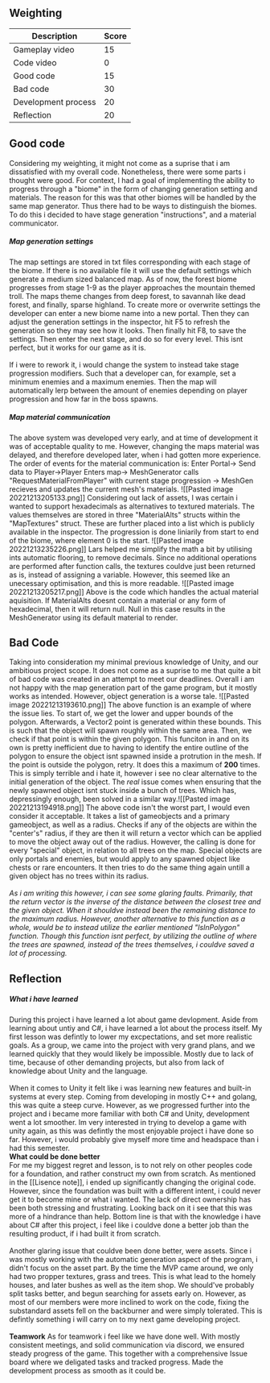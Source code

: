 ## Weighting
|Description        |Score|
|-------------------|-----|
|Gameplay video     |15   |
|Code video         |0    |
|Good code          |15   |
|Bad code           |30   |
|Development process|20   |
|Reflection         |20   |
## Good code
Considering my weighting, it might not come as a suprise that i am dissatisfied with my overall code. Nonetheless, there were some parts i thought were good. For context, I had a goal of implementing the ability to progress through a "biome" in the form of changing generation setting and materials.  The reason for this was that other biomes will be handled by the same map generator. Thus there had to be ways to distinguish the biomes. To do this i decided to have stage generation "instructions", and a material communicator.<br>
##### Map generation settings
The map settings are stored in txt files corresponding with each stage of the biome. If there is no available file it will use the default settings which generate a medium sized balanced map. As of now, the forest biome progresses from stage 1-9  as the player approaches the mountain themed troll. The maps theme changes from deep forest, to savannah like dead forest, and finally, sparse highland. To create more or overwrite settings the developer can enter a new biome name into a new portal. Then they can adjust the generation settings in the inspector, hit F5 to refresh the generation so they may see how it looks. Then finally hit F8, to save the settings. Then enter the next stage, and do so for every level. This isnt perfect, but it works for our game as it is.<br><br>If i were to rework it, i would change the system to instead take stage progression modifiers. Such that a developer can, for example, set a minimum enemies and a maximum enemies. Then the map  will automatically lerp  between the amount of enemies depending on player progression and how far in the boss spawns.<br>
##### Map material communication
The above system was developed very early, and at time of development it was of acceptable quality to me. However, changing the maps material was delayed, and therefore developed later, when i had gotten more experience. The order of events for the material communication is:
Enter Portal-> Send data to Player->Player Enters map-> MeshGenerator calls "RequestMaterialFromPlayer" with current stage progression -> MeshGen recieves and updates the current mesh's materials.
![[Pasted image 20221213205133.png]]
Considering out lack of assets, I was certain i wanted to support hexadecimals as alternatives to textured materials. The values themselves are stored in three "MaterialAlts" structs within the "MapTextures" struct.  These are further placed into a list which is publicly available in the inspector. The progression is done liniarily from start to end of the biome, where element 0 is the start.
![[Pasted image 20221213235226.png]]
Lars helped me simplify the math a bit by utilising ints automatic flooring, to remove decimals. Since no additional operations are performed after function calls, the textures couldve just been returned as is, instead of assigning a variable. However, this seemed like an unecessary optimisation, and this is more readable.
![[Pasted image 20221213205217.png]]
Above is the code which handles the actual material aquisition. If MaterialAlts doesnt contain a material or any form of hexadecimal, then it will return null. Null in this case results in the MeshGenerator using its default material to render. <br>
## Bad Code
Taking into consideration my minimal previous knowledge of Unity, and our ambitious project scope. It does not come as a suprise to me that quite a bit of bad code was created in an attempt to meet our deadlines. Overall i am not happy with the map generation part of the game program, but it mostly works as intended. However, object generation is a worse tale. 
![[Pasted image 20221213193610.png]]
The above function is an example of where the issue lies. To start of, we get the lower and upper bounds of the polygon. Afterwards, a Vector2 point is generated within these bounds. This is such that the object will spawn roughly within the same area. Then, we check if that point is within the given polygon. This funciton in and on its own is pretty inefficient due to having to identify the entire outline of the polygon to ensure the object isnt spawned inside a protrution in the mesh. If the point is outside the polygon, retry. It does this a maximum of **200** times. This is simply terrible and i hate it, however i see no clear alternative to the initial generation of the object. The *real* issue comes when ensuring that the newly spawned object isnt stuck inside a bunch of trees. Which has, depressingly enough, been solved in a similar way.![[Pasted image 20221213194918.png]]
The above code isn't the worst part, I would even consider it acceptable. It takes a list of gameobjects and a primary gameobject, as well as a radius. Checks if any of the objects are within the "center's" radius, if they are then it will return a vector which can be applied to move the object away out of the radius. However, the calling is done for every "special" object, in relation to all trees on the map. Special objects are only portals and enemies, but would apply to any spawned object like chests or rare encounters. It then tries to do the same thing again untill a given object has no trees within its radius.<br><br>*As i am writing this however, i can see some glaring faults. Primarily, that the return vector is the inverse of the distance between the closest tree and the given object. When it shouldve instead been the remaining distance to the maximum radius. However, another alternative to this function as a whole, would be to instead utilize the earlier mentioned "IsInPolygon" function. Though this function isnt perfect, by utilizing the outline of where the trees are spawned, instead of the trees themselves, i couldve saved a lot of processing.*

## Reflection
##### What i have learned
During this project i have learned a lot about game devlopment. Aside from learning about untiy and C#, i have learned a lot about the process itself. My first lesson was defintly to lower my excpectations, and set more realistic goals. As a group, we came into the project with very grand plans, and we learned quickly that they would likely be impossible. Mostly due to lack of time, because of other demanding projects, but also from lack of knowledge about Unity and the language. <br><br>When it comes to Unity it felt like i was learning new features and built-in systems at every step. Coming from developing in mostly C++ and golang, this was quite a steep curve. However, as we progressed further into the project and i became more familiar with both C# and Unity, development went a lot smoother. Im very interested in trying to develop a game with unity again, as this was defintly the most enjoyable project i have done so far. However, i would probably give myself more time and headspace than i had this semester.<br>
**What could be done better**<br>For me my biggest regret and lesson, is to not rely on other peoples code for a foundation, and rather construct my own from scratch. As mentioned in the [[Lisence note]], i ended up significantly changing the original code. However, since the foundation was built with a different intent, i could never get it to become mine or what i wanted. The lack of direct ownership has been both stressing and frustrating. Looking back on it i see that this was more of a hindrance than help. Bottom line is that with the knowledge i have about C# after this project, i feel like i couldve done a better job than the resulting product, if i had built it from scratch.<br><br>Another glaring issue that couldve been done better, were assets. Since i was mostly working with the automatic generation aspect of the program, i didn't focus on the asset part. By the time the MVP came around, we only had two propper textures, grass and trees. This is what lead to the homely houses, and later bushes as well as the item shop. We should've probably split tasks better, and begun searching for assets early on. However, as most of our members were more inclined to work on the code, fixing the substandard assets fell on the backburner and were simply tolerated. This is defintly something i will carry on to my next game developing project. <br><br>**Teamwork**
As for teamwork i feel like we have done well. With mostly consistent meetings, and solid communication via discord, we ensured steady progress of the game. This together with a comprehensive Issue board where we deligated tasks and tracked progress. Made the development process as  smooth as it could be.